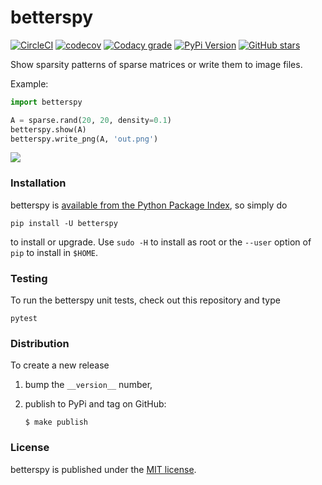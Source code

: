 # betterspy

[![CircleCI](https://img.shields.io/circleci/project/github/nschloe/betterspy/master.svg)](https://circleci.com/gh/nschloe/betterspy)
[![codecov](https://img.shields.io/codecov/c/github/nschloe/betterspy.svg)](https://codecov.io/gh/nschloe/betterspy)
[![Codacy grade](https://img.shields.io/codacy/grade/df2f2e53e5e3465f9475e6c79d7003f2.svg)](https://app.codacy.com/app/nschloe/betterspy/dashboard)
[![PyPi Version](https://img.shields.io/pypi/v/betterspy.svg)](https://pypi.org/project/betterspy)
[![GitHub stars](https://img.shields.io/github/stars/nschloe/betterspy.svg?logo=github&label=Stars)](https://github.com/nschloe/betterspy)

Show sparsity patterns of sparse matrices or write them to image files.

Example:
```python
import betterspy

A = sparse.rand(20, 20, density=0.1)
betterspy.show(A)
betterspy.write_png(A, 'out.png')
```

![](https://nschloe.github.io/betterspy/ATAsum.png)


### Installation

betterspy is [available from the Python Package
Index](https://pypi.org/project/betterspy/), so simply do
```
pip install -U betterspy
```
to install or upgrade. Use `sudo -H` to install as root or the `--user` option
of `pip` to install in `$HOME`.


### Testing

To run the betterspy unit tests, check out this repository and type
```
pytest
```

### Distribution
To create a new release

1. bump the `__version__` number,

2. publish to PyPi and tag on GitHub:
    ```
    $ make publish
    ```

### License

betterspy is published under the [MIT license](https://en.wikipedia.org/wiki/MIT_License).
